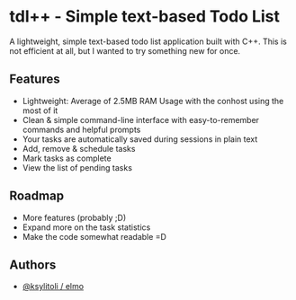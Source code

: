 # tdl++ - Simple text-based Todo List

A lightweight, simple text-based todo list application built with C++. This is not efficient at all, but I wanted to try something new for once.
## Features

- Lightweight: Average of 2.5MB RAM Usage with the conhost using the most of it
- Clean & simple command-line interface with easy-to-remember commands and helpful prompts
- Your tasks are automatically saved during sessions in plain text
- Add, remove & schedule tasks
- Mark tasks as complete
- View the list of pending tasks


## Roadmap

- More features (probably ;D)
- Expand more on the task statistics
- Make the code somewhat readable =D



## Authors

- [@ksylitoli / elmo](https://www.github.com/ksylitoli)

